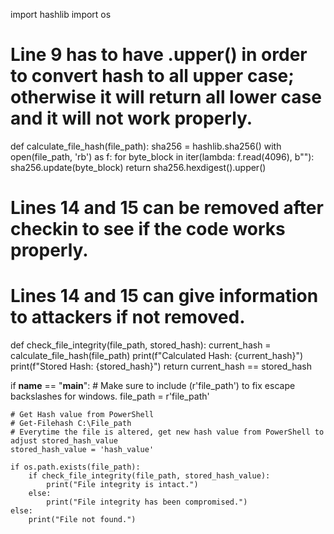 import hashlib
import os
# Line 9 has to have .upper() in order to convert hash to all upper case; otherwise it will return all lower case and it will not work properly.
def calculate_file_hash(file_path):
    sha256 = hashlib.sha256()
    with open(file_path, 'rb') as f:
        for byte_block in iter(lambda: f.read(4096), b""):
            sha256.update(byte_block)
    return sha256.hexdigest().upper()

# Lines 14 and 15 can be removed after checkin to see if the code works properly.
# Lines 14 and 15 can give information to attackers if not removed.
def check_file_integrity(file_path, stored_hash):
    current_hash = calculate_file_hash(file_path)
    print(f"Calculated Hash: {current_hash}")
    print(f"Stored Hash: {stored_hash}")
    return current_hash == stored_hash

if __name__ == "__main__":
    # Make sure to include (r'file_path') to fix escape backslashes for windows.
    file_path = r'file_path'

    # Get Hash value from PowerShell
    # Get-Filehash C:\File_path
    # Everytime the file is altered, get new hash value from PowerShell to adjust stored_hash_value
    stored_hash_value = 'hash_value'

    if os.path.exists(file_path):
        if check_file_integrity(file_path, stored_hash_value):
            print("File integrity is intact.")
        else:
            print("File integrity has been compromised.")
    else:
        print("File not found.")
